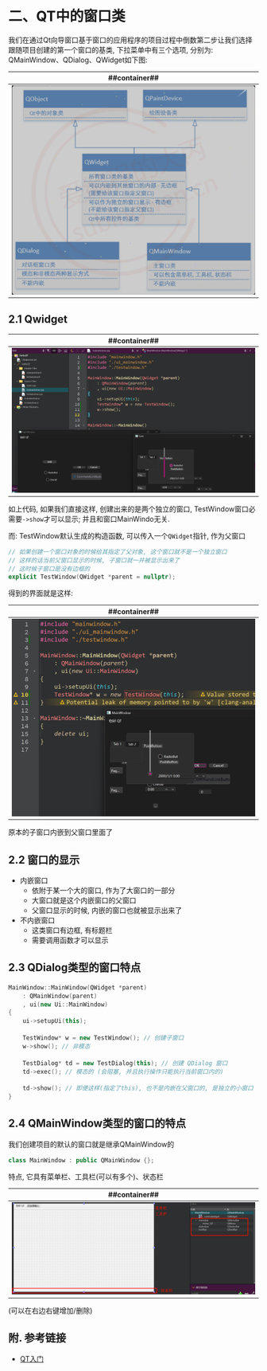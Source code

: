 # 二、QT中的窗口类
我们在通过Qt向导窗口基于窗口的应用程序的项目过程中倒数第二步让我们选择跟随项目创建的第一个窗口的基类, 下拉菜单中有三个选项, 分别为: QMainWindow、QDialog、QWidget如下图:

| ##container## |
|:--:|
|![Clip_2024-08-01_15-18-43.png ##w700##](./Clip_2024-08-01_15-18-43.png)|

## 2.1 Qwidget

| ##container## |
|:--:|
|![Clip_2024-08-01_15-24-14.png ##w700##](./Clip_2024-08-01_15-24-14.png)|

如上代码, 如果我们直接这样, 创建出来的是两个独立的窗口, TestWindow窗口必需要`->show`才可以显示; 并且和窗口MainWindo无关.

而: TestWindow默认生成的构造函数, 可以传入一个`QWidget`指针, 作为父窗口

```C++
// 如果创建一个窗口对象的时候给其指定了父对象, 这个窗口就不是一个独立窗口
// 这样的话当前父窗口显示的时候, 子窗口就一并被显示出来了
// 这时候子窗口是没有边框的
explicit TestWindow(QWidget *parent = nullptr);
```

得到的界面就是这样:

| ##container## |
|:--:|
|![Clip_2024-08-01_15-31-14.png ##w700##](./Clip_2024-08-01_15-31-14.png)|

原本的子窗口内嵌到父窗口里面了

## 2.2 窗口的显示
- 内嵌窗口
    - 依附于某一个大的窗口, 作为了大窗口的一部分
    - 大窗口就是这个内嵌窗口的父窗口
    - 父窗口显示的时候, 内嵌的窗口也就被显示出来了
- 不内嵌窗口
    - 这类窗口有边框, 有标题栏
    - 需要调用函数才可以显示

## 2.3 QDialog类型的窗口特点

```C++
MainWindow::MainWindow(QWidget *parent)
    : QMainWindow(parent)
    , ui(new Ui::MainWindow)
{
    ui->setupUi(this);

    TestWindow* w = new TestWindow(); // 创建子窗口
    w->show(); // 非模态

    TestDialog* td = new TestDialog(this); // 创建 QDialog 窗口
    td->exec(); // 模态的 (会阻塞, 并且执行操作只能执行当前窗口内的)

    td->show(); // 即便这样(指定了this), 也不是内嵌在父窗口的, 是独立的小窗口
}
```

## 2.4 QMainWindow类型的窗口的特点

我们创建项目的默认的窗口就是继承QMainWindow的
```C++
class MainWindow : public QMainWindow {};
```

特点, 它具有菜单栏、工具栏(可以有多个)、状态栏

| ##container## |
|:--:|
|![Clip_2024-08-01_16-15-41.png ##w700##](./Clip_2024-08-01_16-15-41.png)|

(可以在右边右键增加/删除)

## 附. 参考链接
- [QT入门](https://subingwen.cn/qt/qt-primer/#4-Qt%E4%B8%AD%E7%9A%84%E7%AA%97%E5%8F%A3%E7%B1%BB)